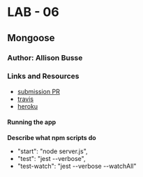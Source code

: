 # LAB - 06

## Mongoose

### Author: Allison Busse

### Links and Resources
* [submission PR](https://github.com/allisonbusse-401-advanced-javascript/mongoose-lab/pull/1)
* [travis](https://travis-ci.com/allisonbusse-401-advanced-javascript/mongoose-lab/builds/128834739)
* [heroku](https://mongoose-lab.herokuapp.com/)


#### Running the app

**Describe what npm scripts do**
* "start": "node server.js",
* "test": "jest --verbose",
* "test-watch": "jest --verbose --watchAll"
  
